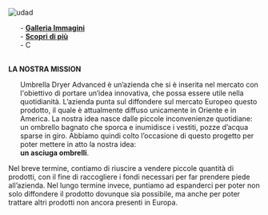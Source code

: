 ![udad](https://user-images.githubusercontent.com/62671277/77627531-58b77280-6f47-11ea-9687-74644300bcc9.png)
 <ol>
   - <a href="http://umbrelladryeradvanced.github.io/immagini"><strong>Galleria Immagini</strong></a>
   <br/>
   - <a href="https://it.wikipedia.org/wiki/Strage_di_piazza_Fontana"><strong>Scopri di più</strong></a>
   <br/>
   - C
   <br/>
 </ol>
<br/>
 <strong>LA NOSTRA MISSION</strong>
<br/>
  <ol>
    Umbrella Dryer Advanced è un’azienda che si è inserita nel mercato con l'obiettivo di portare un’idea innovativa, che possa essere         utile nella quotidianità. L’azienda punta sul diffondere sul mercato Europeo questo prodotto, il quale è attualmente diffuso               unicamente in Oriente e in America. La nostra idea nasce dalle piccole inconvenienze quotidiane: un ombrello bagnato che sporca e         inumidisce i vestiti, pozze d’acqua sparse in giro. Abbiamo quindi colto l’occasione di questo progetto per poter mettere in atto la       nostra idea: 
 <br/>
   <strong>un asciuga ombrelli</strong>.
 <br/>
</ol>
Nel breve termine, contiamo di riuscire a vendere piccole quantità di prodotti, con il fine di raccogliere i fondi necessari per far prendere piede all’azienda. Nel lungo termine invece, puntiamo ad espanderci per poter non solo diffondere il prodotto dovunque sia possibile, ma anche per poter trattare altri prodotti non ancora presenti in Europa.
